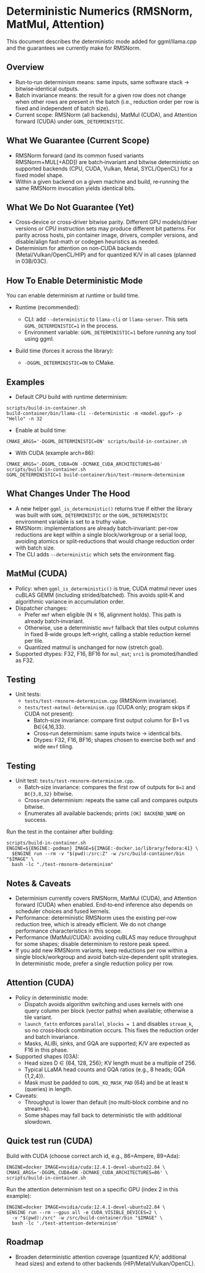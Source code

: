 Deterministic Numerics (RMSNorm, MatMul, Attention)
========================================

This document describes the deterministic mode added for ggml/llama.cpp and the guarantees we currently make for RMSNorm.

Overview
--------

- Run‑to‑run determinism means: same inputs, same software stack → bitwise‑identical outputs.
- Batch invariance means: the result for a given row does not change when other rows are present in the batch (i.e., reduction order per row is fixed and independent of batch size).
- Current scope: RMSNorm (all backends), MatMul (CUDA), and Attention forward (CUDA) under `GGML_DETERMINISTIC`.

What We Guarantee (Current Scope)
---------------------------------

- RMSNorm forward (and its common fused variants RMSNorm+MUL[+ADD]) are batch‑invariant and bitwise deterministic on supported backends (CPU, CUDA, Vulkan, Metal, SYCL/OpenCL) for a fixed model shape.
- Within a given backend on a given machine and build, re‑running the same RMSNorm invocation yields identical bits.

What We Do Not Guarantee (Yet)
------------------------------

- Cross‑device or cross‑driver bitwise parity. Different GPU models/driver versions or CPU instruction sets may produce different bit patterns. For parity across hosts, pin container image, drivers, compiler versions, and disable/align fast‑math or codegen heuristics as needed.
- Determinism for attention on non‑CUDA backends (Metal/Vulkan/OpenCL/HIP) and for quantized K/V in all cases (planned in 03B/03C).

How To Enable Deterministic Mode
--------------------------------

You can enable determinism at runtime or build time.

- Runtime (recommended):
  - CLI: add `--deterministic` to `llama-cli` or `llama-server`. This sets `GGML_DETERMINISTIC=1` in the process.
  - Environment variable: `GGML_DETERMINISTIC=1` before running any tool using ggml.

- Build time (forces it across the library):
  - `-DGGML_DETERMINISTIC=ON` to CMake.

Examples
--------

- Default CPU build with runtime determinism:

```
scripts/build-in-container.sh
build-container/bin/llama-cli --deterministic -m <model.gguf> -p "Hello" -n 32
```

- Enable at build time:

```
CMAKE_ARGS='-DGGML_DETERMINISTIC=ON' scripts/build-in-container.sh
```

- With CUDA (example arch=86):

```
CMAKE_ARGS='-DGGML_CUDA=ON -DCMAKE_CUDA_ARCHITECTURES=86' scripts/build-in-container.sh
GGML_DETERMINISTIC=1 build-container/bin/test-rmsnorm-determinism
```

What Changes Under The Hood
---------------------------

- A new helper `ggml_is_deterministic()` returns true if either the library was built with `GGML_DETERMINISTIC` or the `GGML_DETERMINISTIC` environment variable is set to a truthy value.
- RMSNorm: implementations are already batch‑invariant: per‑row reductions are kept within a single block/workgroup or a serial loop, avoiding atomics or split‑reductions that would change reduction order with batch size.
- The CLI adds `--deterministic` which sets the environment flag.

MatMul (CUDA)
--------------

- Policy: when `ggml_is_deterministic()` is true, CUDA matmul never uses cuBLAS GEMM (including strided/batched). This avoids split‑K and algorithmic variance in accumulation order.
- Dispatcher changes:
  - Prefer `mmf` when eligible (N ≤ 16, alignment holds). This path is already batch‑invariant.
  - Otherwise, use a deterministic `mmvf` fallback that tiles output columns in fixed 8‑wide groups left→right, calling a stable reduction kernel per tile.
  - Quantized matmul is unchanged for now (stretch goal).
- Supported dtypes: F32, F16, BF16 for `mul_mat`; `src1` is promoted/handled as F32.

Testing
-------

- Unit tests:
  - `tests/test-rmsnorm-determinism.cpp` (RMSNorm invariance).
  - `tests/test-matmul-determinism.cpp` (CUDA only; program skips if CUDA not present):
    - Batch‑size invariance: compare first output column for B=1 vs B∈{4,16,33}.
    - Cross‑run determinism: same inputs twice → identical bits.
    - Dtypes: F32, F16, BF16; shapes chosen to exercise both `mmf` and wide `mmvf` tiling.

Testing
-------

- Unit test: `tests/test-rmsnorm-determinism.cpp`.
  - Batch‑size invariance: compares the first row of outputs for `B=1` and `B∈{3,8,32}` bitwise.
  - Cross‑run determinism: repeats the same call and compares outputs bitwise.
  - Enumerates all available backends; prints `[OK] BACKEND_NAME` on success.

Run the test in the container after building:

```
scripts/build-in-container.sh
ENGINE=${ENGINE:-podman} IMAGE=${IMAGE:-docker.io/library/fedora:41} \
  $ENGINE run --rm -v "$(pwd):/src:Z" -w /src/build-container/bin "$IMAGE" \
  bash -lc "./test-rmsnorm-determinism"
```

Notes & Caveats
---------------

- Determinism currently covers RMSNorm, MatMul (CUDA), and Attention forward (CUDA) when enabled. End‑to‑end inference also depends on scheduler choices and fused kernels.
- Performance: deterministic RMSNorm uses the existing per‑row reduction tree, which is already efficient. We do not change performance characteristics in this scope.
- Performance (MatMul/CUDA): avoiding cuBLAS may reduce throughput for some shapes; disable determinism to restore peak speed.
- If you add new RMSNorm variants, keep reductions per row within a single block/workgroup and avoid batch‑size‑dependent split strategies. In deterministic mode, prefer a single reduction policy per row.

Attention (CUDA)
----------------

- Policy in deterministic mode:
  - Dispatch avoids algorithm switching and uses kernels with one query column per block (vector paths) when available; otherwise a tile variant.
  - `launch_fattn` enforces `parallel_blocks = 1` and disables `stream_k`, so no cross‑block combination occurs. This fixes the reduction order and batch invariance.
  - Masks, ALiBi, sinks, and GQA are supported; K/V are expected as F16 in this phase.
- Supported shapes (03A):
  - Head sizes D ∈ {64, 128, 256}; KV length must be a multiple of 256.
  - Typical LLaMA head counts and GQA ratios (e.g., 8 heads; GQA {1,2,4}).
  - Mask must be padded to `GGML_KQ_MASK_PAD` (64) and be at least `N` (queries) in length.
- Caveats:
  - Throughput is lower than default (no multi‑block combine and no stream‑k).
  - Some shapes may fall back to deterministic tile with additional slowdown.

Quick test run (CUDA)
---------------------

Build with CUDA (choose correct arch id, e.g., 86=Ampere, 89=Ada):

```
ENGINE=docker IMAGE=nvidia/cuda:12.4.1-devel-ubuntu22.04 \
CMAKE_ARGS='-DGGML_CUDA=ON -DCMAKE_CUDA_ARCHITECTURES=86' \
scripts/build-in-container.sh
```

Run the attention determinism test on a specific GPU (index 2 in this example):

```
ENGINE=docker IMAGE=nvidia/cuda:12.4.1-devel-ubuntu22.04 \
$ENGINE run --rm --gpus all -e CUDA_VISIBLE_DEVICES=2 \
  -v "$(pwd):/src" -w /src/build-container/bin "$IMAGE" \
  bash -lc './test-attention-determinism'
```


Roadmap
-------

- Broaden deterministic attention coverage (quantized K/V; additional head sizes) and extend to other backends (HIP/Metal/Vulkan/OpenCL).
